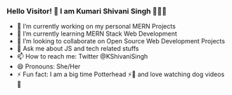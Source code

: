 ### Hello Visitor! 👋 I am Kumari Shivani Singh 👩🏻‍💻

- 🔭 I’m currently working on my personal MERN Projects
- 🌱 I’m currently learning MERN Stack Web Development
- 👯 I’m looking to collaborate on Open Source Web Development Projects
- 💬 Ask me about JS and tech related stuffs
- 📫 How to reach me: Twitter @KShivaniSingh
- 😄 Pronouns: She/Her
- ⚡ Fun fact: I am a big time Potterhead ⚡🦄 and love watching dog videos 🐶
